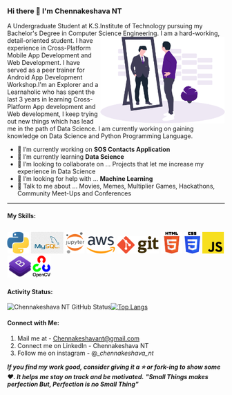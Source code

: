 ### Hi there 👋 I'm Chennakeshava NT


A Undergraduate Student at K.S.Institute of Technology pursuing my Bachelor's Degree in Computer Science Engineering. <img src="git/design.png" align="right" height="200px" width="auto" />I am a hard-working, detail-oriented student. I have experience in Cross-Platform Mobile App Development and Web Development. I have served as a peer trainer for Android App Development Workshop.I'm an Explorer and a Learnaholic who has spent the last 3 years in learning Cross-Platform App development and Web development, I keep trying out new things which has lead me in the path of Data Science. I am currently working on gaining knowledge on Data Science and Python Programming Language.
- 🔭 I’m currently working on **SOS Contacts Application**
- 🌱 I’m currently learning **Data Science**
- 👯 I’m looking to collaborate on ... Projects that let me increase my experience in Data Science
- 🤔 I’m looking for help with ... **Machine Learning**
- 💬 Talk to me about ... Movies, Memes, Multiplier Games, Hackathons, Community Meet-Ups and Conferences
---
#### My Skills:
<img src="git/python.jpg" height="50px" width="auto" alt="python"/>      <img src="git/mysql.jpg" height="50px" width="auto" alt="SQL"/>      <img src="git/jupyter.png" height="50px" width="auto" alt="Jupyter"/>      <img src="git/aws.png" height="40px" width="auto" alt="AWS"/>     <!-- <img src="git/R.jpg" height="50px" width="auto" alt="R"/> -->    <img src="git/git.png" height="40px" width="auto" alt="Git"/>    <img src="git/html5.png" height="50px" width="auto" alt="HTML5"/>    <img src="git/css3.png" height="50px" width="auto" alt="CSS3"/>    <img src="git/JS.png" height="50px" width="auto" alt="JavaScript"/>    <img src="git/bootstrap.jpg" height="50px" width="auto" alt="Bootstrap4"/><!--<img src="git/react.png" height="50px" width="auto" alt="React.JS"/><img src="git/php.png" height="50px" width="60" alt="PHP"/> --><img src="git/opencv.png" height="50px" width="auto" alt="OpenCV"/>
---

#### Activity Status:

<img align="left" alt="Chennakeshava NT GitHub Status" src="https://github-readme-status.vercel.app/api?username=ChennakeshavaNT&show_icons=true&hide_border=true" />

[![Top Langs](https://github-readme-stats.vercel.app/api/top-langs/?username=ChennakeshavaNT&layout=compact)](https://github.com/ChennakeshavaNT/github-readme-stats)
<br/>
#### Connect with Me:
<!--[<img src="git/gmail.png" height="45px" width="auto" alt="Gmail ID"/>](chennakeshavant@gmail.com)        [<img src="git/linkedin.png" height="50px" width="auto" alt="LinkedIn"/>](https://www.linkedin.com/in/chennakeshavant/)    [<img src="git/instagram.png" height="50px" width="auto" alt="Instagram"/>]()-->
1. Mail me at - Chennakeshavant@gmail.com
2. Connect me on LinkedIn - Chennakeshava NT
2. Follow me on instagram - @__chennakeshava_nt_

***If you find my work good, consider giving it a ⭐ or fork-ing to show some ❤️. It helps me stay on track and be motivated.***
***"Small Things makes perfection But, Perfection is no Small Thing"***
